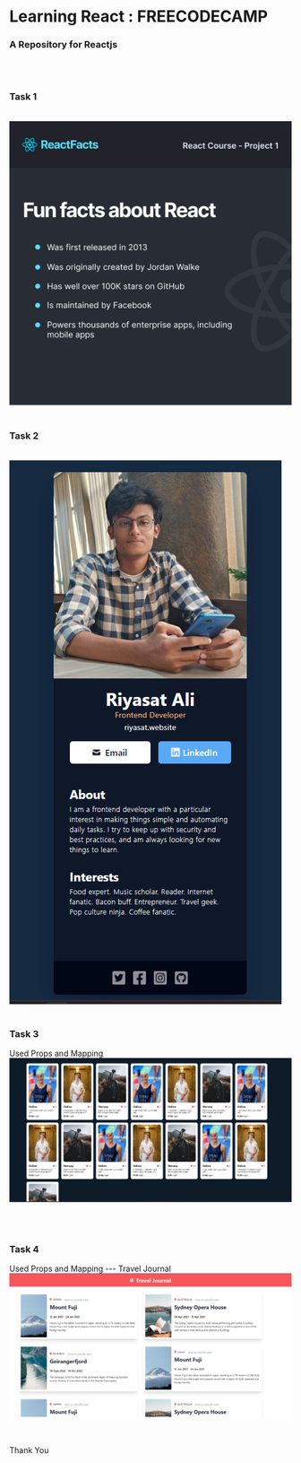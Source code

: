# Learning React : FREECODECAMP

### A Repository for Reactjs

<br>
<br>

### Task 1
<br>
<img src="./Saves/1.png">

<br>
<br>

### Task 2

<br>
<img src="./Saves/2.png">

<br>
<br>

### Task 3
Used Props and Mapping
<br>
<img src="./Saves/3.png">


<br>
<br>

### Task 4
Used Props and Mapping --- Travel Journal
<br>
<img src="./Saves/4.png">





<br><br>
Thank You
